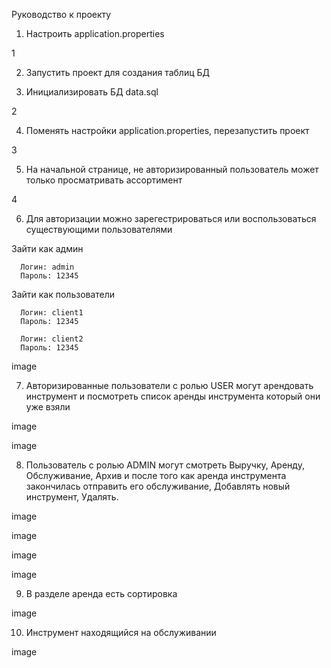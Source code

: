 Руководство к проекту
1. Настроить application.properties

1

2. Запустить проект для создания таблиц БД

3. Инициализировать БД data.sql

2

4. Поменять настройки application.properties, перезапустить проект

3

5. На начальной странице, не авторизированный пользователь может только просматривать ассортимент

4

6. Для авторизации можно зарегестрироваться или воспользоваться существующими пользователями

Зайти как админ

      Логин: admin
      Пароль: 12345  
Зайти как пользователи

      Логин: client1
      Пароль: 12345    
      
      Логин: client2
      Пароль: 12345
image

7. Авторизированные пользователи с ролью USER могут арендовать инструмент и посмотреть список аренды инструмента который они уже взяли

image

image

8. Пользователь с ролью ADMIN могут смотреть Выручку, Аренду, Обслуживание, Архив и после того как аренда инструмента закончилась отправить его обслуживание, Добавлять новый инструмент, Удалять.

image

image

image

image

9. В разделе аренда есть сортировка

image

10. Инструмент находящийся на обслуживании

image

